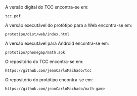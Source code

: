 A versão digital do TCC encontra-se em:

```
tcc.pdf
```

A versão executável do protótipo para a Web encontra-se em:

```
prototipo/dist/web/index.html
```

A versão executável para Android encontra-se em:

```
prototipo/phonegap/math.apk
```

O repositório do TCC encontra-se em:

```
https://github.com/jeanCarloMachado/tcc
```

O repositório do protótipo encontra-se em:

```
https://github.com/jeanCarloMachado/math-game
```

